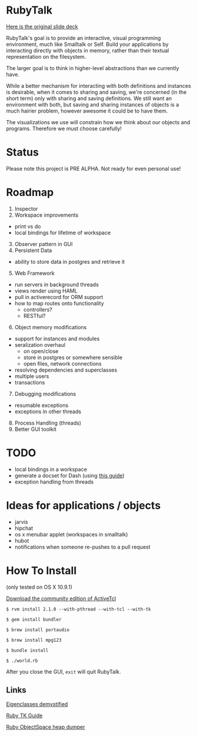 RubyTalk
========

[Here is the original slide deck](https://docs.google.com/presentation/d/14CCKIB5iXrKT98HmsTGJHgk6ceFDPNabcDzhj25qvmY/edit?usp=sharing)

RubyTalk's goal is to provide an interactive, visual programming environment, much like Smalltalk or Self. Build your applications by interacting directly with objects in memory, rather than their textual representation on the filesystem.

The larger goal is to think in higher-level abstractions than we currently have.

While a better mechanism for interacting with both definitions and instances is desirable, when it comes to sharing and saving, we're concerned (in the short term) only with sharing and saving definitions. We still want an environment with both, but saving and sharing instances of objects is a much hairier problem, however awesome it could be to have them.

The visualizations we use will constrain how we think about our objects and programs. Therefore we must choose carefully!

Status
======

Please note this project is PRE ALPHA. Not ready for even personal use!

# Roadmap

1. Inspector
2. Workspace improvements
  - print vs do
  - local bindings for lifetime of workspace
3. Observer pattern in GUI
4. Persistent Data
  - ability to store data in postgres and retrieve it
5. Web Framework
  - run servers in background threads
  - views render using HAML
  - pull in activerecord for ORM support
  - how to map routes onto functionality
    - controllers?
    - RESTful?
6. Object memory modifications
  - support for instances and modules
  - seralization overhaul
    - on open/close
    - store in postgres or somewhere sensible
    - open files, network connections
  - resolving dependencies and superclasses
  - multiple users
  - transactions
7. Debugging modifications
  - resumable exceptions
  - exceptions in other threads
8. Process Handling (threads)
9. Better GUI toolkit

# TODO

- local bindings in a workspace
- generate a docset for Dash (using [this guide](http://kapeli.com/docsets))
- exception handling from threads

# Ideas for applications / objects

- jarvis
- hipchat
- os x menubar applet (workspaces in smalltalk)
- hubot
- notifications when someone re-pushes to a pull request


How To Install
=============

(only tested on OS X 10.9.1)

[Download the community edition of ActiveTcl](http://www.activestate.com/activetcl)

```
$ rvm install 2.1.0 --with-pthread --with-tcl --with-tk

$ gem install bundler

$ brew install portaudio

$ brew install mpg123

$ bundle install

$ ./world.rb

```

After you close the GUI, `exit` will quit RubyTalk.


## Links

[Eigenclasses demystified](http://madebydna.com/all/code/2011/06/24/eigenclasses-demystified.html)

[Ruby TK Guide](http://www.tutorialspoint.com/ruby/ruby_tk_guide.htm)

[Ruby ObjectSpace heap dumper](http://tmm1.net/ruby21-objspace/)

